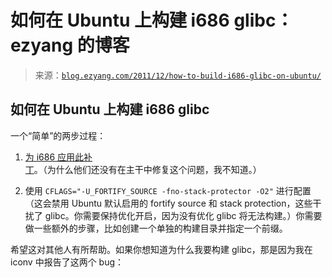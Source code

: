 <!--yml

category: 未分类

date: 2024-07-01 18:17:38

-->

# 如何在 Ubuntu 上构建 i686 glibc：ezyang 的博客

> 来源：[`blog.ezyang.com/2011/12/how-to-build-i686-glibc-on-ubuntu/`](http://blog.ezyang.com/2011/12/how-to-build-i686-glibc-on-ubuntu/)

## 如何在 Ubuntu 上构建 i686 glibc

一个“简单”的两步过程：

1.  [为 i686 应用此补丁](http://www.eglibc.org/archives/patches/msg00073.html)。（为什么他们还没有在主干中修复这个问题，我不知道。）

1.  使用 `CFLAGS="-U_FORTIFY_SOURCE -fno-stack-protector -O2"` 进行配置（这会禁用 Ubuntu 默认启用的 fortify source 和 stack protection，这些干扰了 glibc。你需要保持优化开启，因为没有优化 glibc 将无法构建。）你需要做一些额外的步骤，比如创建一个单独的构建目录并指定一个前缀。

希望这对其他人有所帮助。如果你想知道为什么我要构建 glibc，那是因为我在 iconv 中报告了这两个 bug：
